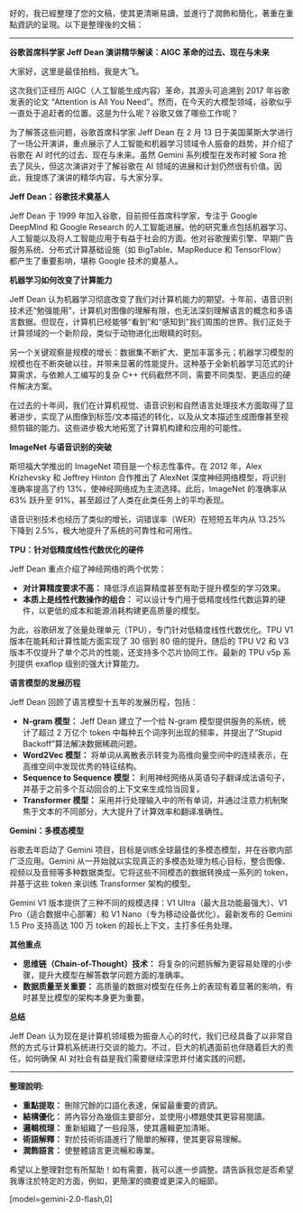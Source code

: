 好的，我已經整理了您的文稿，使其更清晰易讀，並進行了潤飾和簡化，著重在重點資訊的呈現。以下是整理後的文稿：

---

**谷歌首席科学家 Jeff Dean 演讲精华解读：AIGC 革命的过去、现在与未来**

大家好，这里是最佳拍档，我是大飞。

这次我们正经历 AIGC（人工智能生成内容）革命，其源头可追溯到 2017 年谷歌发表的论文 “Attention is All You Need”。然而，在今天的大模型领域，谷歌似乎一直处于追赶者的位置。这是为什么呢？谷歌又做了哪些工作呢？

为了解答这些问题，谷歌首席科学家 Jeff Dean 在 2 月 13 日于美国莱斯大学进行了一场公开演讲，重点展示了人工智能和机器学习领域令人振奋的趋势，并介绍了谷歌在 AI 时代的过去、现在与未来。虽然 Gemini 系列模型在发布时被 Sora 抢去了风头，但这次演讲对于了解谷歌在 AI 领域的进展和计划仍然很有价值。因此，我提炼了演讲的精华内容，与大家分享。

**Jeff Dean：谷歌技术奠基人**

Jeff Dean 于 1999 年加入谷歌，目前担任首席科学家，专注于 Google DeepMind 和 Google Research 的人工智能进展。他的研究重点包括机器学习、人工智能以及将人工智能应用于有益于社会的方面。他对谷歌搜索引擎、早期广告服务系统、分布式计算基础设施（如 BigTable、MapReduce 和 TensorFlow）都产生了重要影响，堪称 Google 技术的奠基人。

**机器学习如何改变了计算能力**

Jeff Dean 认为机器学习彻底改变了我们对计算机能力的期望。十年前，语音识别技术还“勉强能用”，计算机对图像的理解有限，也无法深刻理解语言的概念和多语言数据。但现在，计算机已经能够“看到”和“感知到”我们周围的世界。我们正处于计算领域的一个新阶段，类似于动物进化出眼睛的时刻。

另一个关键观察是规模的增长：数据集不断扩大、更加丰富多元；机器学习模型的规模也在不断突破以往，并带来显著的性能提升。这种基于全新机器学习范式的计算需求，与依赖人工编写的复杂 C++ 代码截然不同，需要不同类型、更适应的硬件解决方案。

在过去的十年间，我们在计算机视觉、语音识别和自然语言处理技术方面取得了显著进步，实现了从图像到标签/文本描述的转化，以及从文本描述生成图像甚至视频剪辑的能力。这些进步极大地拓宽了计算机构建和应用的可能性。

**ImageNet 与语音识别的突破**

斯坦福大学推出的 ImageNet 项目是一个标志性事件。在 2012 年，Alex Krizhevsky 和 Jeffrey Hinton 合作推出了 AlexNet 深度神经网络模型，将识别准确率提高了约 13%，使神经网络成为主流选择。此后，ImageNet 的准确率从 63% 跃升至 91%，甚至超过了人类在此类任务上的平均表现。

语音识别技术也经历了类似的增长，词错误率（WER）在短短五年内从 13.25% 下降到 2.5%，极大地提升了系统的可靠性和可用性。

**TPU：针对低精度线性代数优化的硬件**

Jeff Dean 重点介绍了神经网络的两个优势：

*   **对计算精度要求不高：** 降低浮点运算精度甚至有助于提升模型的学习效果。
*   **本质上是线性代数操作的组合：** 可以设计专门用于低精度线性代数运算的硬件，以更低的成本和能源消耗构建更高质量的模型。

为此，谷歌研发了张量处理单元（TPU），专门针对低精度线性代数优化。TPU V1 版本在能耗和计算性能方面实现了 30 倍到 80 倍的提升。随后的 TPU V2 和 V3 版本不仅提升了单个芯片的性能，还支持多个芯片协同工作。最新的 TPU v5p 系列提供 exaflop 级别的强大计算能力。

**语言模型的发展历程**

Jeff Dean 回顾了语言模型十五年的发展历程，包括：

*   **N-gram 模型：** Jeff Dean 建立了一个给 N-gram 模型提供服务的系统，统计了超过 2 万亿个 token 中每种五个词序列出现的频率，并提出了“Stupid Backoff”算法解决数据稀疏问题。
*   **Word2Vec 模型：** 将单词从离散表示转变为高维向量空间中的连续表示，在高维空间中发现优秀的特征结构。
*   **Sequence to Sequence 模型：** 利用神经网络从英语句子翻译成法语句子，并基于之前多个互动回合的上下文来生成恰当回复。
*   **Transformer 模型：** 采用并行处理输入中的所有单词，并通过注意力机制聚焦于文本的不同部分，大大提升了计算效率和翻译准确性。

**Gemini：多模态模型**

谷歌去年启动了 Gemini 项目，目标是训练全球最佳的多模态模型，并在谷歌内部广泛应用。Gemini 从一开始就以实现真正的多模态处理为核心目标，整合图像、视频以及音频等多种数据类型。它将这些不同模态的数据转换成一系列的 token，并基于这些 token 来训练 Transformer 架构的模型。

Gemini V1 版本提供了三种不同的规模选择：V1 Ultra（最大且功能最强大）、V1 Pro（适合数据中心部署）和 V1 Nano（专为移动设备优化）。最新发布的 Gemini 1.5 Pro 支持高达 100 万 token 的超长上下文，主打多任务处理。

**其他重点**

*   **思维链（Chain-of-Thought）技术：** 将复杂的问题拆解为更容易处理的小步骤，提升大模型在解答数学问题方面的准确率。
*   **数据质量至关重要：** 高质量的数据对模型在任务上的表现有着显著的影响，有时甚至比模型的架构本身更为重要。

**总结**

Jeff Dean 认为现在是计算机领域极为振奋人心的时代，我们已经具备了以非常自然的方式与计算机系统进行交谈的能力。不过，巨大的机遇面前也伴随着巨大的责任，如何确保 AI 对社会有益是我们需要继续深思并付诸实践的问题。

---

**整理說明:**

*   **重點提取：** 刪除冗餘的口語化表達，保留最重要的資訊。
*   **結構優化：** 將內容分為幾個主要部分，並使用小標題使其更容易閱讀。
*   **邏輯梳理：** 重新組織了一些段落，使其邏輯更加清晰。
*   **術語解釋：** 對於技術術語進行了簡單的解釋，使其更容易理解。
*   **潤飾語言：** 使整體語言更流暢和專業。

希望以上整理對您有所幫助！如有需要，我可以進一步調整。請告訴我您是否希望我專注於特定的方面，例如，更簡潔的摘要或更深入的細節。

[model=gemini-2.0-flash,0]
